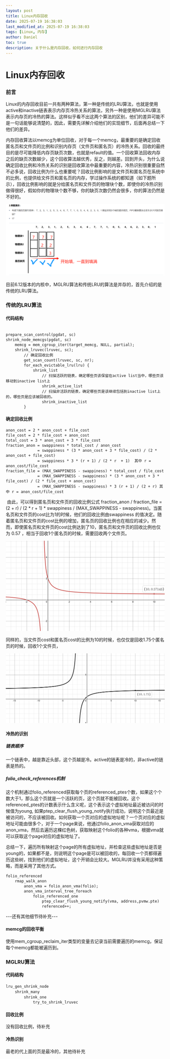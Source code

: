 ```yaml
---
layout: post
title: Linux内存回收
date: 2025-07-19 16:38:03 
last_modified_at: 2025-07-19 16:38:03 
tags: [Linux, 内存]
author: Daniel
toc: true
description: 关于什么是内存回收，如何进行内存回收
---
```

# Linux内存回收

### 前言

​		Linux的内存回收目前一共有两种算法，第一种是传统的LRU算法，也就是使用active和inactive链表表示内存页冷热关系的算法，另外一种是使用MGLRU算法表示内存页的冷热的算法。这样似乎看不出这两个算法的区别，他们的差异可能不是一句话能够说清楚的，因此，需要先详解介绍他们的实现细节，后面再总结一下他们的差异。

​		内存回收算法以memcg为单位回收，对于每一个memcg，最重要的是确定回收匿名页和文件页的比例和识别内存页（文件页和匿名页）的冷热关系。回收的最终目的是尽可能降低内存页缺页次数，也就是refault的值。一个回收算法回收内存之后的缺页次数越少，这个回收算法越优秀，反之，则越差。回到开头，为什么说确定回收比例和冷热关系的识别是回收算法中最重要的内容，冷热识别很重要自然不必多说，回收比例为什么也重要呢？回收比例影响的是文件页和匿名页在系统中的比例，也提供给文件页和匿名页的内存，学过操作系统的都知道（如下题所示），回收比例影响的就是分给匿名页和文件页的物理块个数，即使你的冷热识别做得很好，假如你的物理块个数不够，你的缺页次数仍然会很多，你的算法仍然是不好的。

![image-20250720222919349](https://raw.githubusercontent.com/JJcodo/Pictures/main/image-20250720222919349.png)

​		目前6.12版本的内核中，MGLRU算法和传统LRU的算法是并存的，首先介绍的是传统的LRU算法。

### 传统的LRU算法

#### 代码结构

```

prepare_scan_control(pgdat, sc)
shrink_node_memcgs(pgdat, sc)
	memcg = mem_cgroup_iter(target_memcg, NULL, partial);
	shrink_lruvec(lruvec, sc);
		// 确定回收比例
		get_scan_count(lruvec, sc, nr);
		for_each_evictable_lru(lru) {
			shrink_list
				// 扫描活跃的链表，确定哪些页该保留在active list当中，哪些页该移动到inactive list上
				shrink_active_list
				// 扫描非活跃的链表，确定哪些页是该继续包括到inactive list上的，哪些页是应该被回收的。
				shrink_inactive_list
		}
```

#### 确定回收比例

```
anon_cost = 2 * anon_cost + file_cost
file_cost = 2 * file_cost + anon_cost 
total_cost = 3 * anon_cost + 3 * file_cost
fraction_anon = swappiness * total_cost / anon_cost
			  = swappiness * (3 * anon_cost + 3 * file_cost) / (2 * anon_cost + file_cost)
			  = swappiness * 3 * (r + 1) / (2 * r  + 1)  其中 r = anon_cost/file_cost
fraction_file = (MAX_SWAPPINESS - swappiness) * total_cost / file_cost
			  = (MAX_SWAPPINESS - swappiness) * (3 * anon_cost + 3 * file_cost) / (2 * file_cost + anon_cost)
			  = (MAX_SWAPPINESS - swappiness) * 3 (r + 1) / (2 + r) 其中 r = anon_cost/file_cost
```

​		由此，可以得到匿名页和文件页的回收比例公式 fraction_anon / fraction_file = (2 + r) / (2 * r  + 1) * swappiness / (MAX_SWAPPINESS - swappiness)。当匿名页和文件页的cost比为1的时候，他们的回收比例由swappiness 的值决定。随着匿名页和文件页的cost比例的增加，匿名页的回收比例也在相应的减少。然而，即使匿名页和文件页的cost比例达到了10，匿名页和文件页的回收比例也仅为 0.57 ，相当于回收1个匿名页的时候，需要回收两个文件页。

![image-20250720232642346](https://raw.githubusercontent.com/JJcodo/Pictures/main/image-20250720232642346.png)

同样的，当文件页cost和匿名页cost的比例为10的时候，也仅仅是回收1.75个匿名页的时候，回收1个文件页，

![image-20250720233912153](https://raw.githubusercontent.com/JJcodo/Pictures/main/image-20250720233912153.png)



#### 冷热的识别

##### 链表顺序

​		一个链表中，越是靠近头部，这个页越是冷。active的链表是冷的，非active的链表是热的。

##### folio_check_references机制

​		这个机制通过folio_referenced获取每个页的referenced_ptes个数，如果这个个数大于1，那么这个页就是一个活跃的页，这个页就不能被回收。这个referenced_ptes的计数表示什么含义呢，这个表示这个虚拟地址最近被访问的时候值为young, 如果ptep_clear_flush_young_notify执行成功，说明这个页最近是被访问的，不应该被回收。如何获取一个页对应的虚拟地址呢？一个页对应的虚拟地址可能由很多个，对于一个page来说，他通过folio_anon_vma获取对应的anon_vma，然后去遍历这棵红色树，获取映射这个folio的各种vma，根据vma就可以获取这个page对应的虚拟地址了。

​		总结一下，遍历所有映射这个page的所有虚拟地址，并检查这些虚拟地址是否是young的，如果都不是，则说明这个page是可以被回收的，每回收一个页都得遍历这些树，找到他们的虚拟地址，这个开销会比较大。MGLRU并没有采用这种策略，而是采用了其他方式。

```
folio_referenced
	rmap_walk_anon
    	anon_vma = folio_anon_vma(folio);
    	anon_vma_interval_tree_foreach
    		folio_referenced_one
    			ptep_clear_flush_young_notify(vma, address,pvmw.pte)
    			referenced++;
```

---还有其他细节待补充---

#### memcg的回收平衡

​		使用mem_cgroup_reclaim_iter类型的变量去记录当前需要遍历的memcg，保证每个memcg都能被遍历到。

### MGLRU算法

#### 代码结构

```c
lru_gen_shrink_node
    shrink_many
    	shrink_one
    		try_to_shrink_lruvec
```

#### 回收比例

没有回收比例，待补充

#### 冷热识别

最老的代上面的页是最冷的，其他待补充
